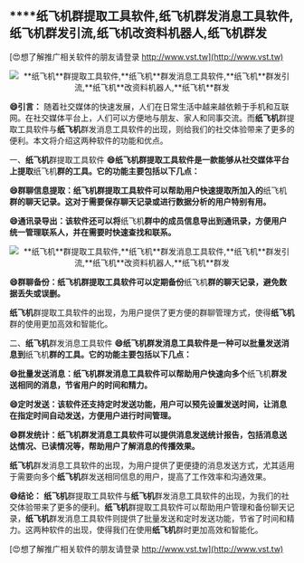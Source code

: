## ****纸飞机**群提取工具软件,**纸飞机**群发消息工具软件,**纸飞机**群发引流,**纸飞机**改资料机器人,**纸飞机**群发**

[😍想了解推广相关软件的朋友请登录 http://www.vst.tw](http://www.vst.tw)

 <center><img src="https://vst.tw/MP4/tuiguang/png/0.png" alt="**纸飞机**群提取工具软件,**纸飞机**群发消息工具软件,**纸飞机**群发引流,**纸飞机**改资料机器人,**纸飞机**群发"></center>

**😄引言：**
随着社交媒体的快速发展，人们在日常生活中越来越依赖于手机和互联网。在社交媒体平台上，人们可以方便地与朋友、家人和同事交流。而**纸飞机**群提取工具软件与**纸飞机**群发消息工具软件的出现，则给我们的社交体验带来了更多的便利。本文将介绍这两种软件的功能和优点。

一、**纸飞机**群提取工具软件
**😄**纸飞机**群提取工具软件是一款能够从社交媒体平台上提取**纸飞机**群的工具。它的功能主要包括以下几点：**

**😄群聊信息提取：**纸飞机**群提取工具软件可以帮助用户快速提取所加入的**纸飞机**群的聊天记录。这对于需要保存聊天记录或进行数据分析的用户特别有用。**

**😄通讯录导出：该软件还可以将**纸飞机**群中的成员信息导出到通讯录，方便用户统一管理联系人，并在需要时快速查找和联系。**

 <center><img src="https://vst.tw/MP4/tuiguang/png/3.png" alt="**纸飞机**群提取工具软件,**纸飞机**群发消息工具软件,**纸飞机**群发引流,**纸飞机**改资料机器人,**纸飞机**群发"></center>

**😄群聊备份：**纸飞机**群提取工具软件可以定期备份**纸飞机**群的聊天记录，避免数据丢失或误删。**

**纸飞机**群提取工具软件的出现，为用户提供了更方便的群聊管理方式，使得**纸飞机**群的使用更加高效和智能化。

二、**纸飞机**群发消息工具软件
**😄**纸飞机**群发消息工具软件是一种可以批量发送消息到**纸飞机**群的工具。它的功能主要包括以下几点：**

**😄批量发送消息：**纸飞机**群发消息工具软件可以帮助用户快速向多个**纸飞机**群发送相同的消息，节省用户的时间和精力。**

**😄定时发送：该软件还支持定时发送功能，用户可以预先设置发送时间，让消息在指定时间自动发送，方便用户进行时间管理。**

**😄群发统计：**纸飞机**群发消息工具软件可以提供消息发送统计报告，包括消息送达情况、已读情况等，帮助用户了解消息的传播效果。**

**纸飞机**群发消息工具软件的出现，为用户提供了更便捷的消息发送方式，尤其适用于需要向多个**纸飞机**群发送相同信息的用户，提高了工作效率和沟通效果。

**😄结论：**
**纸飞机**群提取工具软件与**纸飞机**群发消息工具软件的出现，为我们的社交体验带来了更多的便利。**纸飞机**群提取工具软件可以帮助用户管理和备份聊天记录，**纸飞机**群发消息工具软件则提供了批量发送和定时发送功能，节省了时间和精力。这两种软件的出现，使得我们在使用**纸飞机**群时更加高效和智能化。

[😍想了解推广相关软件的朋友请登录 http://www.vst.tw](http://www.vst.tw)



